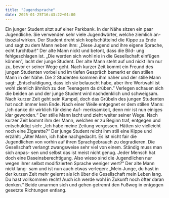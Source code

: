 ```yaml
---
title: "Jugendsprache"
date: 2025-01-25T16:43:22+01:00
---
```


Ein junger Student sitzt auf einer Parkbank. In der Nähe sitzen ein paar
Jugendliche. Sie verwenden sehr viele Jugendwörter, welche ziemlich an-
tisozial wirken. Der Student dreht sich kopfschüttelnd die Kippe zu
Ende und sagt zu dem Mann neben ihm: „Diese Jugend und ihre eigene
Sprache, echt furchtbar!“ Der alte Mann nickt und betont, dass die Bild-
ung fehlgeschlagen ist. „Die werden sich wohl nie in die Gesellschaft
einfügen können“, lacht der junge Student. Der alte Mann steht auf und
nickt ihm nur zu, bevor er seiner Wege geht. Nach kurzer Zeit kommt
ein Freund des jungen Studenten vorbei und im tiefen Gespräch bemerkt
er den stillen Mann in der Nähe. Die 2 Studenten kommen ihm näher
und der stille Mann sagt: „Entschuldigung, dass ich sie belauscht habe,
aber ihre Wortwahl ist wohl ziemlich ähnlich zu den Teenagern da
drüben.” Verlegen schauen sich die beiden an und der junge Student wird
nachdenklich und schweigsam. Nach kurzer Zeit geht sein Kumpel, doch
das Grübeln des jungen Studenten hat noch immer kein Ende. Nach
einer Weile entgegnet er dem stillen Mann: „Ich danke dir wirklich für
deine Auf- merksamkeit, denn mir ist nun einiges klar geworden.“ Der
stille Mann lacht und zieht weiter seiner Wege. Nach kurzer Zeit kommt
ihm der Mann, welchen er zu Beginn traf, entgegen und entschuldigt sich:
„Ich habe meine Zeitung vergessen. Hätten sie vielleicht noch eine
Zigarette?“ Der junge Student reicht ihm still eine Kippe und erzählt:
„Alter Mann, ich habe nachgedacht. Es ist nicht fair die Jugendlichen
von vorhin auf ihren Sprachgebrauch zu degradieren. Die Gesellschaft
verlangt zwangsweise sehr viel von einem. Ständig muss man sich anpas-
sen und selbst das ist meist nicht genug. Jeder Mensch hat doch eine
Daseinsberechtigung. Also wieso sind die Jugendlichen nur wegen ihrer
selbst modifizierten Sprache weniger wert?“ Der alte Mann nickt lang-
sam und ist nun auch etwas verlegen: „Mein Junge, du hast in der kurzen
Zeit mehr gelernt als ich über die Gesellschaft mein Leben lang. Du hast
vollkommen recht! Auch ich werde wohl in Zukunft noch öfter daran
denken.“ Beide umarmen sich und gehen getrennt den Fußweg in
entgegen gesetzte Richtungen entlang.
